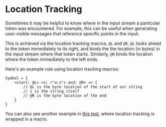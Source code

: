 # Location Tracking

Sometimes it may be helpful to know where in the input stream a particular
token was encountered. For example, this can be useful when generating
user-visible messages that reference specific points in the input.

This is achieved via the location tracking macros, `@L` and `@R`.  `@L` looks
ahead to the token immediately to its right, and binds the the location (in
bytes) in the input stream where that token starts.  Similarly, `@R` binds the
location where the token immediately to the left ends.

Here's an example rule using location tracking macros:

```lalrpop
Symbol = {
    <start: @L> <s: r"a-z"> end: @R> => {
        // @L is the byte location of the start of our string
        // s is the string itself
        // @R is the byte location of the end
    }
}
```

You can also see another example in [this test](https://github.com/lalrpop/lalrpop/blob/master/lalrpop-test/src/intern_tok.lalrpop),
where location tracking is wrapped in a macro.
